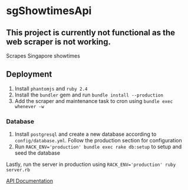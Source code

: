 # sgShowtimesApi

## This project is currently not functional as the web scraper is not working.

Scrapes Singapore showtimes

## Deployment
1. Install `phantomjs` and `ruby 2.4`
2. Install the `bundler` gem and run `bundle install --production`
3. Add the scraper and maintenance task to cron using `bundle exec whenever -w`

### Database
1. Install `postgresql` and create a new database according to `config/database.yml`. Follow the production section for configuration
2. Run `RACK_ENV='production' bundle exec rake db:setup` to setup and seed the database

Lastly, run the server in production using
`RACK_ENV='production' ruby server.rb`

[API Documentation](docs/api-ref.md)
